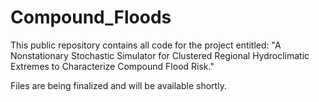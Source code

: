 # Compound_Floods
This public repository contains all code for the project entitled: "A Nonstationary Stochastic Simulator for Clustered Regional Hydroclimatic Extremes to Characterize Compound Flood Risk."

Files are being finalized and will be available shortly.
